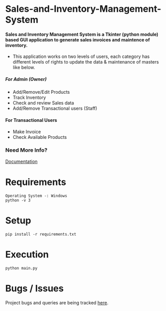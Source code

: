 # Sales-and-Inventory-Management-System

#### Sales and Inventory Management System is a Tkinter (python module) based GUI application to generate sales invoices and maintence of inventory.

*	This application works on two levels of users, each category has different levels of rights to update the data & maintenance of masters like below.

##### For Admin (Owner)
*	Add/Remove/Edit Products
*	Track Inventory
*	Check and review Sales data
*	Add/Remove Transactional users (Staff) 

#### For Transactional Users
*	Make Invoice
*	Check Available Products

### Need More Info? 
[Documentation](https://github.com/pj28105/Sales-and-Inventory-Management-System/blob/master/Documentation/Sales%20and%20Inventory%20Management%20System.docx)

# Requirements
```
Operating System -: Windows
python -v 3

```
# Setup 
```
pip install -r requirements.txt
```

# Execution
```
python main.py
```

# Bugs / Issues
Project bugs and queries are being tracked [here](https://github.com/pj28105/Sales-and-Inventory-Management-System/issues).
